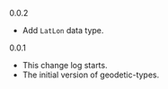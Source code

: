 0.0.2

* Add `LatLon` data type.

0.0.1

* This change log starts.
* The initial version of geodetic-types.
